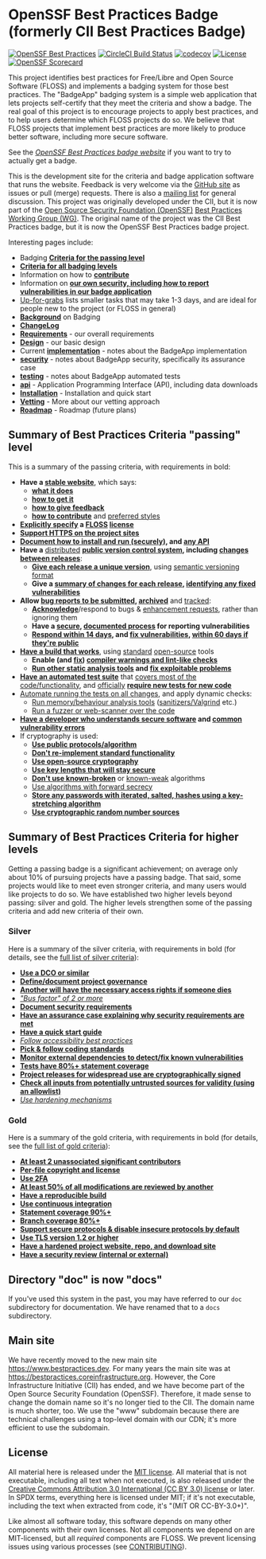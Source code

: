 # OpenSSF Best Practices Badge (formerly CII Best Practices Badge)

<!-- SPDX-License-Identifier: (MIT OR CC-BY-3.0+) -->

[![OpenSSF Best Practices](https://bestpractices.coreinfrastructure.org/projects/1/badge)](https://bestpractices.coreinfrastructure.org/projects/1)
[![CircleCI Build Status](https://circleci.com/gh/coreinfrastructure/best-practices-badge.svg?&style=shield)](https://app.circleci.com/pipelines/github/coreinfrastructure/best-practices-badge)
[![codecov](https://codecov.io/gh/coreinfrastructure/best-practices-badge/branch/master/graph/badge.svg)](https://codecov.io/gh/coreinfrastructure/best-practices-badge)
[![License](https://img.shields.io/:license-mit-blue.svg)](https://badges.mit-license.org)
[![OpenSSF Scorecard](https://api.scorecard.dev/projects/github.com/coreinfrastructure/best-practices-badge/badge)](https://scorecard.dev/viewer/?uri=github.com/coreinfrastructure/best-practices-badge)

This project identifies best practices for
Free/Libre and Open Source Software (FLOSS)
and implements a badging system for those best practices.
The "BadgeApp" badging system is a simple web application
that lets projects self-certify that they meet the criteria
and show a badge.
The real goal of this project is to encourage projects to
apply best practices, and to help users determine which FLOSS projects do so.
We believe that FLOSS projects that implement best practices are more likely
to produce better software, including more secure software.

See the
*[OpenSSF Best Practices badge website](https://bestpractices.coreinfrastructure.org/)* if you want to try to actually get a badge.

This is the development site for the criteria and badge application
software that runs the website.
Feedback is very welcome via the
[GitHub site](https://github.com/coreinfrastructure/best-practices-badge)
as issues or pull (merge) requests.
There is also a
[mailing list](https://lists.coreinfrastructure.org/mailman/listinfo/cii-badges)
for general discussion.
This project was originally developed under the CII, but it
is now part of the
[Open Source Security Foundation (OpenSSF)](https://openssf.org/)
[Best Practices Working Group (WG)](https://github.com/ossf/wg-best-practices-os-developers).
The original name of the project was the CII Best Practices badge, but
it is now the OpenSSF Best Practices badge project.

Interesting pages include:

* Badging **[Criteria for the passing level](https://bestpractices.coreinfrastructure.org/criteria/0)**
* **[Criteria for all badging levels](https://bestpractices.coreinfrastructure.org/criteria)**
* Information on how to **[contribute](./CONTRIBUTING.md)**
* Information on **[our own security, including how to report vulnerabilities in our badge application](./SECURITY.md)**
* [Up-for-grabs](https://github.com/coreinfrastructure/best-practices-badge/labels/up-for-grabs)
  lists smaller tasks that may take 1-3 days, and are ideal for people
  new to the project (or FLOSS in general)
* **[Background](./docs/background.md)** on Badging
* **[ChangeLog](./CHANGELOG.md)**
* **[Requirements](./docs/requirements.md)** - our overall requirements
* **[Design](./docs/design.md)** - our basic design
* Current **[implementation](./docs/implementation.md)**  - notes about the
  BadgeApp implementation
* **[security](./docs/assurance-case.md)**  - notes about BadgeApp security, specifically its assurance case
* **[testing](./docs/testing.md)**  - notes about BadgeApp automated tests
* **[api](./docs/api.md)** - Application Programming Interface (API), including data downloads
* **[Installation](./docs/INSTALL.md)**  - Installation and quick start
* **[Vetting](./docs/vetting.md)**  - More about our vetting approach
* **[Roadmap](./docs/roadmap.md)**  - Roadmap (future plans)

## Summary of Best Practices Criteria "passing" level

This is a summary of the passing criteria, with requirements in bold:

* **Have a [stable website](docs/criteria.md#homepage_url)**, which says:
  - **[what it does](docs/criteria.md#description_good)**
  - **[how to get it](docs/criteria.md#interact)**
  - **[how to give feedback](docs/criteria.md#interact)**
  - **[how to contribute](docs/criteria.md#contribution)** and
    [preferred styles](docs/criteria.md#contribution_requirements)
* **[Explicitly specify](docs/criteria.md#license_location) a
  [FLOSS](docs/criteria.md#floss_license) [license](docs/criteria.md#floss_license_osi)**
* **[Support HTTPS on the project sites](docs/criteria.md#sites_https)**
* **[Document how to install and run (securely)](docs/criteria.md#documentation_basics),
  and [any API](docs/criteria.md#documentation_interface)**
* **Have a** [distributed](docs/criteria.md#repo_distributed)
  **[public version control system](docs/criteria.md#repo_public),
 including [changes between releases](docs/criteria.md#repo_interim)**:
  - **[Give each release a unique version](docs/criteria.md#version_unique)**, using
    [semantic versioning format](docs/criteria.md#version_semver)
  - **Give a [summary of changes for each release](docs/criteria.md#release_notes),
    [identifying any fixed vulnerabilities](docs/criteria.md#release_notes_vulns)**
* **Allow [bug reports to be submitted](docs/criteria.md#report_process),
  [archived](docs/criteria.md#report_archive)** and
  [tracked](docs/criteria.md#report_tracker):
  - **[Acknowledge](docs/criteria.md#report_responses)**/respond to bugs &
    [enhancement requests](docs/criteria.md#enhancement_responses), rather than
    ignoring them
  - **Have a [secure](docs/criteria.md#vulnerability_report_private),
    [documented process](docs/criteria.md#vulnerability_report_process) for
    reporting vulnerabilities**
  - **[Respond within 14 days](docs/criteria.md#vulnerability_report_response),
    and [fix vulnerabilities](docs/criteria.md#vulnerabilities_critical_fixed),
    [within 60 days if they're public](docs/criteria.md#vulnerabilities_fixed_60_days)**
* **[Have a build that works](docs/criteria.md#build)**, using
  [standard](docs/criteria.md#build_common_tools)
  [open-source](docs/criteria.md#build_floss_tools) tools
  - **Enable (and [fix](docs/criteria.md#warnings_fixed))
    [compiler warnings and lint-like checks](docs/criteria.md#warnings)**
  - **[Run other static analysis tools](docs/criteria.md#static_analysis) and
    [fix exploitable problems](docs/criteria.md#static_analysis_fixed)**
* **[Have an automated test suite](docs/criteria.md#test)** that
  [covers most of the code/functionality](docs/criteria.md#test_most), and
  [officially](docs/criteria.md#tests_documented_added)
  **[require new tests for new code](docs/criteria.md#test_policy)**
* [Automate running the tests on all changes](docs/criteria.md#test_continuous_integration),
  and apply dynamic checks:
  - [Run memory/behaviour analysis tools](docs/criteria.md#dynamic_analysis)
    ([sanitizers/Valgrind](docs/criteria.md#dynamic_analysis_unsafe) etc.)
  - [Run a fuzzer or web-scanner over the code](docs/criteria.md#dynamic_analysis)
* **[Have a developer who understands secure software](docs/criteria.md#know_secure_design)
  and [common vulnerability errors](docs/criteria.md#know_common_errors)**
* If cryptography is used:
  - **[Use public protocols/algorithm](docs/criteria.md#crypto_published)**
  - **[Don't re-implement standard functionality](docs/criteria.md#crypto_call)**
  - **[Use open-source cryptography](docs/criteria.md#crypto_floss)**
  - **[Use key lengths that will stay secure](docs/criteria.md#crypto_keylength)**
  - **[Don't use known-broken](docs/criteria.md#crypto_working)** or
    [known-weak](docs/criteria.md#crypto_weaknesses) algorithms
  - [Use algorithms with forward secrecy](docs/criteria.md#crypto_pfs)
  - **[Store any passwords with iterated, salted, hashes using a key-stretching algorithm](docs/criteria.md#crypto_password_storage)**
  - **[Use cryptographic random number sources](docs/criteria.md#crypto_random)**

## Summary of Best Practices Criteria for higher levels

Getting a passing badge is a significant achievement;
on average only about 10% of pursuing projects have a passing badge.
That said, some projects would like to meet even stronger criteria,
and many users would like projects to do so.
We have established two higher levels beyond passing: silver and gold.
The higher levels strengthen some of the passing criteria and add new
criteria of their own.

### Silver

Here is a summary of the silver criteria, with requirements in bold
(for details, see the [full list of silver criteria](docs/other.md)):

* **[Use a DCO or similar](docs/other.md#dco)**
* **[Define/document project governance](docs/other.md#governance)**
* **[Another will have the necessary access rights if someone dies](docs/other.md#access_continuity)**
* *["Bus factor" of 2 or more](docs/other.md#bus_factor)*
* **[Document security requirements](docs/other.md#documentation_security)**
* **[Have an assurance case explaining why security requirements are met](docs/other.md#assurance_case)**
* **[Have a quick start guide](docs/other.md#documentation_quick_start)**
* *[Follow accessibility best practices](docs/other.md#accessibility_best_practices)*
* **[Pick & follow coding standards](docs/other.md#coding_standards)**
* **[Monitor external dependencies to detect/fix known vulnerabilities](docs/other.md#dependency_monitoring)**
* **[Tests have 80%+ statement coverage](docs/other.md#test_statement_coverage80)**
* **[Project releases for widespread use are cryptographically signed](docs/other.md#signed_releases)**
* **[Check all inputs from potentially untrusted sources for validity (using an allowlist)](docs/other.md#input_validation)**
* *[Use hardening mechanisms](docs/other.md#hardening)*

### Gold

Here is a summary of the gold criteria, with requirements in bold
(for details, see the [full list of gold criteria](docs/other.md)):

* **[At least 2 unassociated significant contributors](docs/other.md#contributors_unassociated)**
* **[Per-file copyright and license](docs/other.md#copyright_per_file)**
* **[Use 2FA](docs/other.md#require_2FA)**
* **[At least 50% of all modifications are reviewed by another](docs/other.md#two_person_review)**
* **[Have a reproducible build](docs/other.md#reproducible_build)**
* **[Use continuous integration](docs/other.md#test_continuous_integration)**
* **[Statement coverage 90%+](docs/other.md#test_statement_coverage90)**
* **[Branch coverage 80%+](docs/other.md#test_branch_coverage80)**
* **[Support secure protocols & disable insecure protocols by default](docs/other.md#crypto_used_network)**
* **[Use TLS version 1.2 or higher](docs/other.md#crypto_tls12)**
* **[Have a hardened project website, repo, and download site](docs/other.md#hardened_site)**
* **[Have a security review (internal or external)](docs/other.md#security_review)**

## Directory "doc" is now "docs"

If you've used this system in the past, you may have referred to our `doc`
subdirectory for documentation. We have renamed that to a `docs` subdirectory.

## Main site

We have recently moved to the new main site
<https://www.bestpractices.dev>.
For many years the main site was at
<https://bestpractices.coreinfrastructure.org>.
However, the Core Infrastructure Initiative (CII) has ended, and we have
become part of the Open Source Security Foundation (OpenSSF).
Therefore, it made sense to change the domain name so it's no longer tied
to the CII. The domain name is much shorter, too.
We use the "www" subdomain because there are technical challenges using
a top-level domain with our CDN; it's more efficient to use the subdomain.

## License

All material here is released under the [MIT license](./LICENSE).
All material that is not executable, including all text when not executed,
is also released under the
[Creative Commons Attribution 3.0 International (CC BY 3.0) license](https://creativecommons.org/licenses/by/3.0/) or later.
In SPDX terms, everything here is licensed under MIT;
if it's not executable, including the text when extracted from code, it's
"(MIT OR CC-BY-3.0+)".

Like almost all software today, this software depends on many
other components with their own licenses.
Not all components we depend on are MIT-licensed, but all
*required* components are FLOSS. We prevent licensing issues
using various processes (see [CONTRIBUTING](./CONTRIBUTING.md)).
